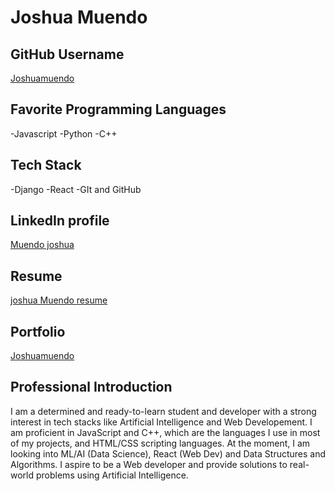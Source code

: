 # Joshua Muendo 

## GitHub Username 
[Joshuamuendo](https://github.com/Joshuamuendo)
## Favorite Programming Languages 
-Javascript
-Python 
-C++
##  Tech Stack
-Django
-React
-GIt and GitHub 
## LinkedIn profile
[Muendo joshua](https://www.linkedin.com/in/muendo-joshua-051346299/)
## Resume 
[joshua Muendo resume](https://docs.google.com/document/d/18yBq4d539-zcxdB_QQoURwNZ2dMO8gM2mnWWHop4yZg/edit?usp=sharing)
## Portfolio
[Joshuamuendo](https://vercel.com/joshuamuendos-projects)

## Professional Introduction
I am a determined and ready-to-learn student and developer with a strong interest in tech stacks like Artificial Intelligence and Web Developement. I am proficient in JavaScript and C++, which are the languages I use in most of my projects, and HTML/CSS scripting languages. At the moment, I am looking into ML/AI (Data Science), React (Web Dev) and Data Structures and Algorithms. I aspire to be a Web developer  and provide solutions to real-world problems using  Artificial Intelligence.